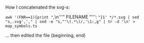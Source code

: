 How I concatenated the svg-s:

`awk '(FNR==1){print "`,\n'\''" FILENAME "'\'': `"}1' */*.svg | sed "s,.svg','," | sed -e "s,^'\(.*\)/,'\1:,g" | tr -d '\n' > map_symbols.ts`

... then edited the file (beginning, end)
